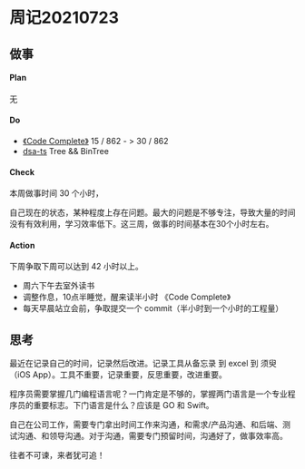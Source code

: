 # 周记20210723

## 做事

#### Plan

无

#### Do

- [《Code Complete》](https://book.douban.com/subject/1432042/) 15 / 862 - > 30 / 862
- [dsa-ts](https://github.com/jiweiyuan/dsa-ts) Tree && BinTree

#### Check

本周做事时间 30 个小时，

自己现在的状态，某种程度上存在问题。最大的问题是不够专注，导致大量的时间没有有效利用，学习效率低下。这三周，做事的时间基本在30个小时左右。

#### Action

下周争取下周可以达到 42 小时以上。

- 周六下午去室外读书
- 调整作息，10点半睡觉，醒来读半小时 《Code Complete》
- 每天早晨站立会前，争取提交一个 commit（半小时到一个小时的工程量）

## 思考

最近在记录自己的时间，记录然后改进。记录工具从备忘录 到 excel 到 须臾（iOS App）。工具不重要，记录重要，反思重要，改进重要。
 
程序员需要掌握几门编程语言呢？一门肯定是不够的，掌握两门语言是一个专业程序员的重要标志。下门语言是什么？应该是 GO 和 Swift。

自己在公司工作，需要专门拿出时间工作来沟通，和需求/产品沟通、和后端、测试沟通、和领导沟通。对于沟通，需要专门预留时间，沟通好了，做事效率高。

往者不可谏，来者犹可追！